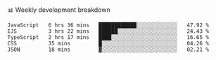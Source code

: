 📊 Weekly development breakdown
<!--START_SECTION:waka-->
```text
JavaScript   6 hrs 36 mins   ████████████░░░░░░░░░░░░░   47.92 % 
EJS          3 hrs 22 mins   ██████░░░░░░░░░░░░░░░░░░░   24.43 % 
TypeScript   2 hrs 17 mins   ████░░░░░░░░░░░░░░░░░░░░░   16.65 % 
CSS          35 mins         █░░░░░░░░░░░░░░░░░░░░░░░░   04.26 % 
JSON         18 mins         ▓░░░░░░░░░░░░░░░░░░░░░░░░   02.21 % 
```
<!--END_SECTION:waka-->
